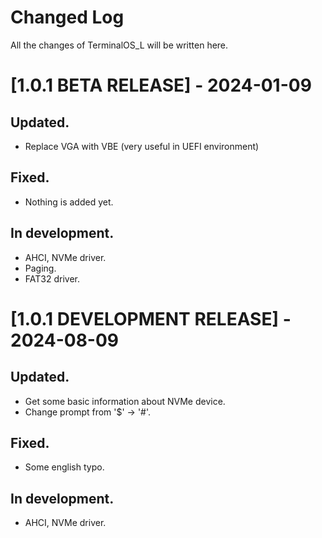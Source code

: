 # Changed Log
All the changes of TerminalOS_L will be written here.

# [1.0.1 BETA RELEASE] - 2024-01-09

## Updated.
- Replace VGA with VBE (very useful in UEFI environment)

## Fixed.
- Nothing is added yet.

## In development.
- AHCI, NVMe driver.
- Paging.
- FAT32 driver.

# [1.0.1 DEVELOPMENT RELEASE] - 2024-08-09

## Updated.
- Get some basic information about NVMe device.
- Change prompt from '$' -> '#'.

## Fixed.
- Some english typo.

## In development.
- AHCI, NVMe driver.